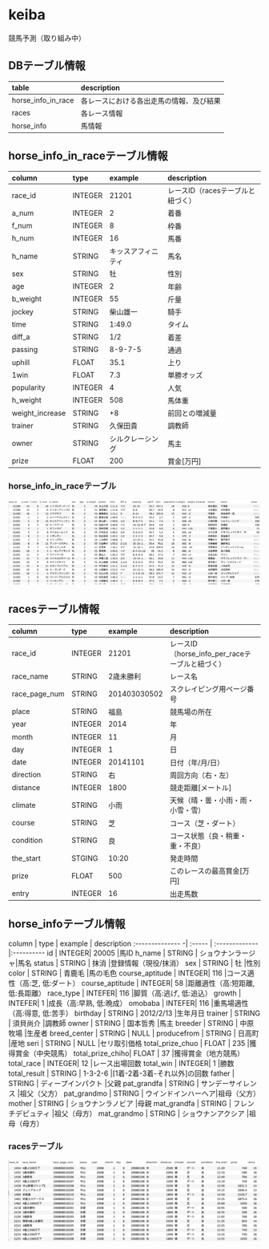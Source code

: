 # keiba
競馬予測（取り組み中）


## DBテーブル情報
table               | description
:------------------ | :-------------
horse_info_in_race  | 各レースにおける各出走馬の情報、及び結果
races               | 各レース情報
horse_info          | 馬情報


## horse_info_in_raceテーブル情報
column         | type   | example        | description
:------------- | :----- | :------------- |:----------
race_id        | INTEGER| 21201          |レースID（racesテーブルと紐づく）
a_num          | INTEGER| 2              |着番
f_num          | INTEGER| 8              |枠番
h_num          | INTEGER| 16             |馬番
h_name         | STRING | キッスアフィニティ|馬名
sex            | STRING | 牡             |性別
age            | INTEGER| 2              |年齢
b_weight       | INTEGER| 55             |斤量
jockey         | STRING | 柴山雄一        |騎手
time           | STRING | 1:49.0         |タイム
diff_a         | STRING | 1/2            |着差
passing        | STRING | 8-9-7-5        |通過
uphill         | FLOAT  | 35.1           |上り
1win           | FLOAT  | 7.3            |単勝オッズ
popularity     | INTEGER| 4              |人気
h_weight       | INTEGER| 508            |馬体重
weight_increase| STRING | +8             |前回との増減量
trainer        | STRING | 久保田貴        |調教師
owner          | STRING | シルクレーシング  |馬主
prize          | FLOAT  | 200            |賞金[万円]

### horse_info_in_raceテーブル
![horse_infoTABLE](./image/horse_info_per_race.png)

## racesテーブル情報
column         | type   | example        | description
:------------- | :----- | :------------- |:----------
race_id        | INTEGER| 21201          |レースID（horse_info_per_raceテーブルと紐づく）
race_name      | STRING | 2歳未勝利       |レース名
race_page_num  | STRING | 201403030502   |スクレイピング用ページ番号
place          | STRING | 福島            |競馬場の所在
year           | INTEGER| 2014           |年
month          | INTEGER| 11             |月
day            | INTEGER| 1              |日
date           | INTEGER| 20141101       |日付（年/月/日）
direction      | STRING | 右             |周回方向（右・左）
distance       | INTEGER| 1800           |競走距離[メートル]
climate        | STRING | 小雨            |天候（晴・曇・小雨・雨・小雪・雪）
course         | STRING | 芝              |コース（芝・ダート）
condition      | STRING | 良              |コース状態（良・稍重・重・不良）
the_start      | STGING | 10:20          |発走時間
prize          | FLOAT  | 500            |このレースの最高賞金[万円]
entry          | INTEGER| 16             |出走馬数

## horse_infoテーブル情報  
column           | type   | example        | description
:-------------- -| :----- | :------------- |:----------
id               | INTEGER| 20005          |馬ID
h_name           | STRING | ショウナンラージャ|馬名
status           | STRING | 抹消            |登録情報（現役/抹消）
sex              | STRING | 牡              |性別
color            | STRING | 青鹿毛          |馬の毛色
course_aptitude  | INTEGER| 116            |コース適性（高:芝, 低:ダート）
course_aptitude  | INTEGER| 58             |距離適性（高:短距離, 低:長距離）
race_type        | INTEFER| 116            |脚質（高:逃げ, 低:追込）
growth           | INTEFER| 1              |成長（高:早熟, 低:晩成）
omobaba          | INTEFER| 116            |重馬場適性（高:得意, 低:苦手）
birthday         | STRING | 2012/2/13      |生年月日
trainer          | STRING | 須貝尚介         |調教師
owner            | STRING | 国本哲秀         |馬主
breeder          | STRING | 中原牧場         |生産者
breed_center     | STRING | NULL            |
producefrom      | STRING | 日高町           |産地
seri             | STRING | NULL            |セリ取引価格
total_prize_chuo | FLOAT  | 235             |獲得賞金（中央競馬）
total_prize_chiho| FLOAT  | 37              |獲得賞金（地方競馬）
total_race       | INTEGER| 12              |レース出場回数
total_win        | INTEGER| 1               |勝数
total_result     | STRING | 1-3-2-6         |[1着-2着-3着-それ以外]の回数
father           | STRING | ディープインパクト  |父親
pat_grandfa      | STRING | サンデーサイレンス  |祖父（父方）
pat_grandmo      | STRING | ウインドインハーヘア|祖母（父方）
mother           | STRING | ショウナンラノビア  |母親
mat_grandfa      | STRING | フレンチデピュティ  |祖父（母方）
mat_grandmo      | STRING | ショウナンアクシア  |祖母（母方）  



### racesテーブル
![race_infoTABLE](./image/race_info.png)
